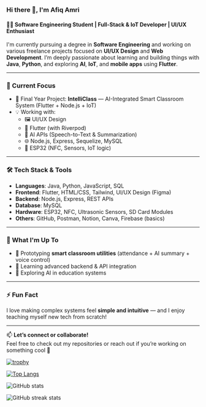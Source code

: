 ### Hi there 👋, I'm Afiq Amri

#### 👨‍💻 Software Engineering Student | Full-Stack & IoT Developer | UI/UX Enthusiast

I'm currently pursuing a degree in **Software Engineering** and working on various freelance projects focused on **UI/UX Design** and **Web Development**. I’m deeply passionate about learning and building things with **Java**, **Python**, and exploring **AI**, **IoT**, and **mobile apps** using **Flutter**.

---

### 🚀 Current Focus
- 🧠 Final Year Project: **IntelliClass** — AI-Integrated Smart Classroom System (Flutter + Node.js + IoT)
- 💡 Working with:
  - 🖼️ UI/UX Design
  - 📱 Flutter (with Riverpod)
  - 🧠 AI APIs (Speech-to-Text & Summarization)
  - 🌐 Node.js, Express, Sequelize, MySQL
  - 📡 ESP32 (NFC, Sensors, IoT logic)

---

### 🛠️ Tech Stack & Tools
- **Languages**: Java, Python, JavaScript, SQL
- **Frontend**: Flutter, HTML/CSS, Tailwind, UI/UX Design (Figma)
- **Backend**: Node.js, Express, REST APIs
- **Database**: MySQL
- **Hardware**: ESP32, NFC, Ultrasonic Sensors, SD Card Modules
- **Others**: GitHub, Postman, Notion, Canva, Firebase (basics)

---

### 📌 What I'm Up To
- 🔭 Prototyping **smart classroom utilities** (attendance + AI summary + voice control)
- 🧪 Learning advanced backend & API integration
- 🌱 Exploring AI in education systems

---

### ⚡ Fun Fact
I love making complex systems feel **simple and intuitive** — and I enjoy teaching myself new tech from scratch!

---

📫 **Let’s connect or collaborate!**  
Feel free to check out my repositories or reach out if you’re working on something cool 🚀


[![trophy](https://github-profile-trophy.vercel.app/?username=afiqamrii)](https://github.com/ryo-ma/github-profile-trophy)

[![Top Langs](https://github-readme-stats.vercel.app/api/top-langs/?username=afiqamrii)](https://github.com/anuraghazra/github-readme-stats)

![GitHub stats](https://github-readme-stats.vercel.app/api?username=afiqamrii&show_icons=true)  

![GitHub streak stats](https://streak-stats.demolab.com/?user=afiqamrii)  





